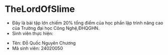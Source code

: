# TheLordOfSlime
- Đây là bài tập lớn chiếm 20% tổng điểm của học phần lập trình nâng cao của Trường đại học Công Nghệ,ĐHQGHN.
- Sinh viên thực hiện:
+ Tên: Đỗ Quốc Nguyên Chương
+ Mã sinh viên: 24020050

